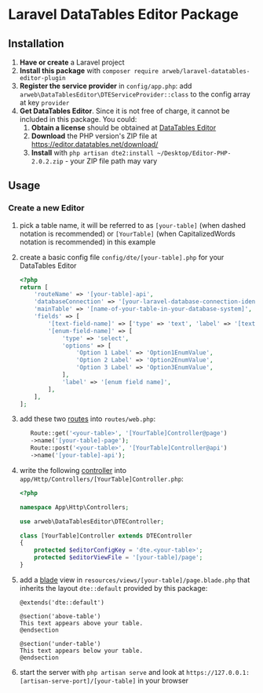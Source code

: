 # Laravel DataTables Editor Package

## Installation

1. **Have or create** a Laravel project
2. **Install this package** with `composer require arweb/laravel-datatables-editor-plugin`
3. **Register the service provider** in `config/app.php`:
   add `arweb\DataTablesEditor\DTEServiceProvider::class` to the config array at key `provider`
4. **Get DataTables Editor**. Since it is not free of charge, it cannot be included in this package. You could:
    1. **Obtain a license** should be obtained at [DataTables Editor](https://editor.datatables.net)
    2. **Download** the PHP version's ZIP file at https://editor.datatables.net/download/
    3. **Install** with `php artisan dte2:install ~/Desktop/Editor-PHP-2.0.2.zip` - your ZIP file path may vary

## Usage

### Create a new Editor

1. pick a table name, it will be referred to as `[your-table]` (when dashed notation is recommended)
   or `[YourTable]` (when CapitalizedWords notation is recommended) in this example
2. create a basic config file `config/dte/[your-table].php` for your DataTables Editor

    ```php
    <?php
    return [
        'routeName' => '[your-table]-api',
        'databaseConnection' => '[your-laravel-database-connection-identifier]',
        'mainTable' => '[name-of-your-table-in-your-database-system]',
        'fields' => [
            '[text-field-name]' => ['type' => 'text', 'label' => '[text field name]'],
            '[enum-field-name]' => [
                'type' => 'select',
                'options' => [
                    'Option 1 Label' => 'Option1EnumValue',
                    'Option 2 Label' => 'Option2EnumValue',
                    'Option 3 Label' => 'Option3EnumValue',
                ],
                'label' => '[enum field name]',
            ],
        ],
    ];
    ```

3. add these two [routes](https://laravel.com/docs/routing) into `routes/web.php`:

    ```php
       Route::get('<your-table>', '[YourTable]Controller@page')
       ->name('[your-table]-page');
       Route::post('<your-table>', '[YourTable]Controller@api')
       ->name('[your-table]-api');
    ```

4. write the following [controller](https://laravel.com/docs/controllers)
   into `app/Http/Controllers/[YourTable]Controller.php`:

    ```php
    <?php
    
    namespace App\Http\Controllers;
    
    use arweb\DataTablesEditor\DTEController;
    
    class [YourTable]Controller extends DTEController
    {
        protected $editorConfigKey = 'dte.<your-table>';
        protected $editorViewFile = '[your-table]/page';
    }
    ```

5. add a [blade](https://laravel.com/docs/blade) view in `resources/views/[your-table]/page.blade.php`
   that inherits the layout `dte::default` provided by this package:

    ```blade
    @extends('dte::default')
    
    @section('above-table')
    This text appears above your table.
    @endsection
    
    @section('under-table')
    This text appears below your table.
    @endsection
    ```

6. start the server with `php artisan serve` and look at
   `https://127.0.0.1:[artisan-serve-port]/[your-table]` in your browser
